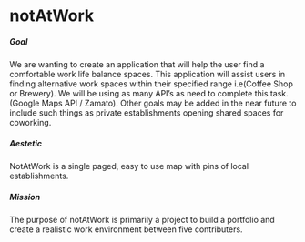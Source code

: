 # notAtWork


##### Goal

We are wanting to create an application that will help the user find a comfortable work life balance spaces. This application will assist users in finding alternative work spaces within their specified range i.e(Coffee Shop or Brewery). We will be using as many API’s as need to complete this task. (Google Maps API / Zamato). Other goals may be added in the near future to include such things as private establishments opening shared spaces for coworking.

##### Aestetic

NotAtWork is a single paged, easy to use map with pins of local establishments. 

##### Mission

The purpose of notAtWork is primarily a project to build a portfolio and create a realistic work environment between five contributers. 